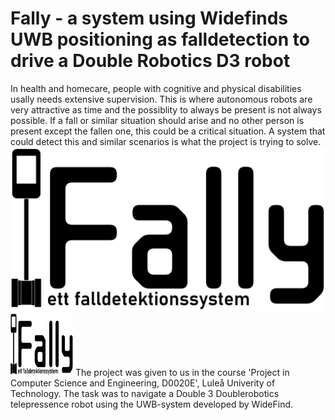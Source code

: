 # Fally - a system using Widefinds UWB positioning as falldetection to drive a Double Robotics D3 robot
In health and homecare, people with cognitive and physical disabilities usally needs extensive supervision. This is where autonomous robots are very attractive as time and the possiblity to always be present is not always possible. If a fall or similar situation should arise and no other person is present except the fallen one, this could be a critical situation. A system that could detect this and similar scenarios is what the project is trying to solve.
![Fally-Logo](https://github.com/IsakLundstrom/D0020E_UWB_Nav_DR3/blob/main/webpage/static/images/Fally-logo.png?raw=true)
<img src = "https://github.com/IsakLundstrom/D0020E_UWB_Nav_DR3/blob/main/webpage/static/images/Fally-logo.png?raw=true" width="100" height="100">
The project was given to us in the course 'Project in Computer Science and Engineering, D0020E', Luleå Univerity of Technology. The task was to navigate a Double 3 Doublerobotics telepressence robot using the UWB-system developed by WideFind.
